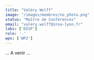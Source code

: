 ```yaml
---
title: "Valéry Wolff"
image: "/images/membres/no_photo.png"
status: "Maître de Conférences"
email: "valery.wolff@insa-lyon.fr"
labs: ['DISP']
role: '-'
wps: ['WP2']
---
```


... A venir ...
